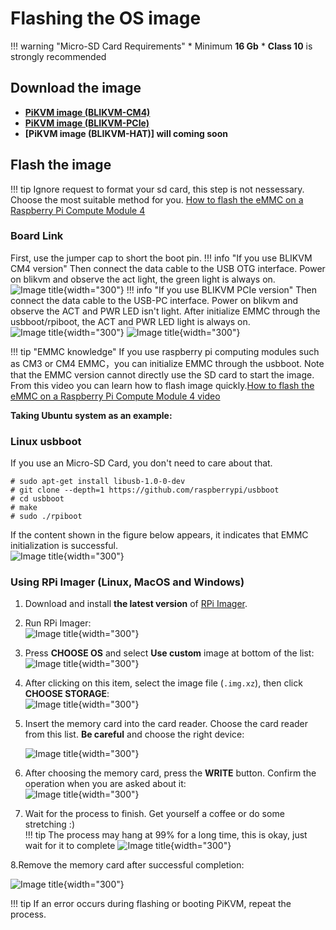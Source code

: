 # Flashing the OS image

!!! warning "Micro-SD Card Requirements"
    * Minimum **16 Gb**
    * **Class 10** is strongly recommended

## Download the image

* **[PiKVM image (BLIKVM-CM4)](https://mgk9cjip0o.feishu.cn/file/boxcnYAhGhLxaEVOQdSrNiD1Pbg?from=from_copylink)**
* **[PiKVM image (BLIKVM-PCIe)](https://mgk9cjip0o.feishu.cn/file/boxcnLGj2bvflJjiK0jRYKDQaQh)**
* **[PiKVM image (BLIKVM-HAT)] will coming soon**

## Flash the image

!!! tip
    Ignore request to format your sd card, this step is not nessessary. Choose the most suitable method for you.
    [How to flash the eMMC on a Raspberry Pi Compute Module 4](https://www.youtube.com/watch?v=jp_mF1RknU4)

### Board Link
First, use the jumper cap to short the boot pin.
!!! info "If you use BLIKVM CM4 version"
    Then connect the data cable to the USB OTG interface. Power on blikvm and observe the act light, the green light is always on.  
    ![Image title](image/flash_os/flash_led-300x300.png){width="300"}
!!! info "If you use BLIKVM PCIe version"
    Then connect the data cable to the USB-PC interface. Power on blikvm and observe the ACT and PWR LED isn't light. 
    After initialize EMMC through the usbboot/rpiboot, the ACT and PWR LED light is always on.  
    ![Image title](image/flash_os/pcie-flash-boot.jpg){width="300"}
    ![Image title](image/flash_os/pcie_flash_after_rpiboot.jpg){width="300"}
    
!!! tip "EMMC knowledge"
    If you use raspberry pi computing modules such as CM3 or CM4 EMMC，you can initialize EMMC through the usbboot. Note that the EMMC version cannot directly use the SD card to start the image.
    From this video you can learn how to flash image quickly.[How to flash the eMMC on a Raspberry Pi Compute Module 4 video](https://www.youtube.com/watch?v=jp_mF1RknU4)

**Taking Ubuntu system as an example:**
###  Linux usbboot
If you use an Micro-SD Card, you don't need to care about that.
```
# sudo apt-get install libusb-1.0-0-dev  
# git clone --depth=1 https://github.com/raspberrypi/usbboot
# cd usbboot
# make
# sudo ./rpiboot
```
If the content shown in the figure below appears, it indicates that EMMC initialization is successful.  
![Image title](image/flash_os/flash_rpiboot.png){width="300"}

### Using RPi Imager (Linux, MacOS and Windows)

1. Download and install **the latest version** of [RPi Imager](https://github.com/raspberrypi/rpi-imager/releases).

2. Run RPi Imager:  
![Image title](image/flash_os/flash_rpi.png){width="300"}  

3. Press **CHOOSE OS** and select **Use custom** image at bottom of the list:  
![Image title](image/flash_os/flash_choose_os.png){width="300"}

4. After clicking on this item, select the image file (`.img.xz`), then click **CHOOSE STORAGE**:  
![Image title](image/flash_os/flash_img.png){width="300"}

5. Insert the memory card into the card reader. Choose the card reader from this list. **Be careful** 
and choose the right device:   

    ![Image title](image/flash_os/flash_storage.png){width="300"}

6. After choosing the memory card, press the **WRITE** button. Confirm the operation when you are asked about it:  
![Image title](image/flash_os/flash_write.png){width="300"} 

7. Wait for the process to finish. Get yourself a coffee or do some stretching :)  
!!! tip
    The process may hang at 99% for a long time, this is okay, just wait for it to complete
![Image title](image/flash_os/flash_wait_process.png){width="300"}

8.Remove the memory card after successful completion:  

![Image title](image/flash_os/flash_write_successful.png){width="300"}

!!! tip
    If an error occurs during flashing or booting PiKVM, repeat the process.